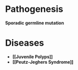 # Pathogenesis
**Sporadic germline mutation**

# Diseases
- **[[Juvenile Polyps]]**
- **[[Peutz-Jeghers Syndrome]]**